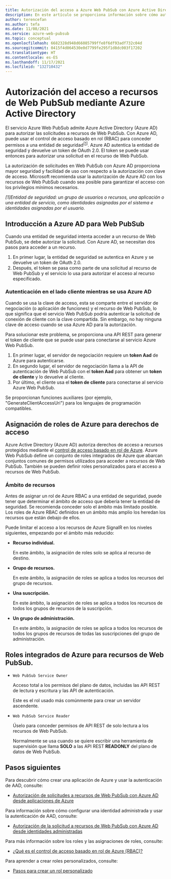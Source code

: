 ```yaml
---
title: Autorización del acceso a Azure Web PubSub con Azure Active Directory
description: En este artículo se proporciona información sobre cómo autorizar el acceso a recursos del servicio Azure Web PubSub mediante Azure Active Directory.
author: terencefan
ms.author: tefa
ms.date: 11/08/2021
ms.service: azure-web-pubsub
ms.topic: conceptual
ms.openlocfilehash: 6682328d948d66085799ffe8f6df93adf732c04d
ms.sourcegitcommit: 0415f4d064530e0d7799fe295f1d8dc003f17202
ms.translationtype: HT
ms.contentlocale: es-ES
ms.lasthandoff: 11/17/2021
ms.locfileid: "132710432"
---
```

# <a name="authorize-access-to-web-pubsub-resources-using-azure-active-directory"></a>Autorización del acceso a recursos de Web PubSub mediante Azure Active Directory
El servicio Azure Web PubSub admite Azure Active Directory (Azure AD) para autorizar las solicitudes a recursos de Web PubSub. Con Azure AD, puede usar el control de acceso basado en rol (RBAC) para conceder permisos a una entidad de seguridad<sup>[<a href="#security-principal">1</a>]</sup>. Azure AD autentica la entidad de seguridad y devuelve un token de OAuth 2.0. El token se puede usar entonces para autorizar una solicitud en el recurso de Web PubSub.

La autorización de solicitudes en Web PubSub con Azure AD proporciona mayor seguridad y facilidad de uso con respecto a la autorización con clave de acceso. Microsoft recomienda usar la autorización de Azure AD con los recursos de Web PubSub cuando sea posible para garantizar el acceso con los privilegios mínimos necesarios.

<a id="security-principal"></a>
 *[1]Entidad de seguridad: un grupo de usuarios o recursos, una aplicación o una entidad de servicio, como identidades asignadas por el sistema e identidades asignadas por el usuario.*

## <a name="overview-of-azure-ad-for-web-pubsub"></a>Introducción a Azure AD para Web PubSub

Cuando una entidad de seguridad intenta acceder a un recurso de Web PubSub, se debe autorizar la solicitud. Con Azure AD, se necesitan dos pasos para acceder a un recurso. 

1. En primer lugar, la entidad de seguridad se autentica en Azure y se devuelve un token de OAuth 2.0. 
2. Después, el token se pasa como parte de una solicitud al recurso de Web PubSub y el servicio lo usa para autorizar el acceso al recurso especificado.

### <a name="client-side-authentication-while-using-azure-ad"></a>Autenticación en el lado cliente mientras se usa Azure AD

Cuando se usa la clave de acceso, esta se comparte entre el servidor de negociación (o aplicación de funciones) y el recurso de Web PubSub, lo que significa que el servicio Web PubSub podría autenticar la solicitud de conexión de cliente con la clave compartida. Sin embargo, no hay ninguna clave de acceso cuando se usa Azure AD para la autorización. 

Para solucionar este problema, se proporciona una API REST para generar el token de cliente que se puede usar para conectarse al servicio Azure Web PubSub.

1. En primer lugar, el servidor de negociación requiere un **token Aad** de Azure para autenticarse.
1. En segundo lugar, el servidor de negociación llama a la API de autenticación de Web PubSub con el **token Aad** para obtener un **token de cliente** y lo devuelve al cliente.
1. Por último, el cliente usa el **token de cliente** para conectarse al servicio Azure Web PubSub.

Se proporcionan funciones auxiliares (por ejemplo, "GenerateClientAccessUri") para los lenguajes de programación compatibles.

## <a name="assign-azure-roles-for-access-rights"></a>Asignación de roles de Azure para derechos de acceso

Azure Active Directory (Azure AD) autoriza derechos de acceso a recursos protegidos mediante el [control de acceso basado en rol de Azure](../role-based-access-control/overview.md). Azure Web PubSub define un conjunto de roles integrados de Azure que abarcan conjuntos comunes de permisos utilizados para acceder a recursos de Web PubSub. También se pueden definir roles personalizados para el acceso a recursos de Web PubSub.

### <a name="resource-scope"></a>Ámbito de recursos

Antes de asignar un rol de Azure RBAC a una entidad de seguridad, puede tener que determinar el ámbito de acceso que debería tener la entidad de seguridad. Se recomienda conceder solo el ámbito más limitado posible. Los roles de Azure RBAC definidos en un ámbito más amplio los heredan los recursos que están debajo de ellos.

Puede limitar el acceso a los recursos de Azure SignalR en los niveles siguientes, empezando por el ámbito más reducido:

- **Recurso individual.** 

  En este ámbito, la asignación de roles solo se aplica al recurso de destino.

- **Grupo de recursos.** 

  En este ámbito, la asignación de roles se aplica a todos los recursos del grupo de recursos.

- **Una suscripción.**

  En este ámbito, la asignación de roles se aplica a todos los recursos de todos los grupos de recursos de la suscripción.

- **Un grupo de administración.** 

  En este ámbito, la asignación de roles se aplica a todos los recursos de todos los grupos de recursos de todas las suscripciones del grupo de administración.

## <a name="azure-built-in-roles-for-web-pubsub-resources"></a>Roles integrados de Azure para recursos de Web PubSub.

- `Web PubSub Service Owner`

    Acceso total a los permisos del plano de datos, incluidas las API REST de lectura y escritura y las API de autenticación.

    Este es el rol usado más comúnmente para crear un servidor ascendente.

- `Web PubSub Service Reader`

    Úselo para conceder permisos de API REST de solo lectura a los recursos de Web PubSub.

    Normalmente se usa cuando se quiere escribir una herramienta de supervisión que llama **SOLO** a las API REST **READONLY** del plano de datos de Web PubSub.

## <a name="next-steps"></a>Pasos siguientes

Para descubrir cómo crear una aplicación de Azure y usar la autenticación de AAD, consulte:
- [Autorización de solicitudes a recursos de Web PubSub con Azure AD desde aplicaciones de Azure](howto-authorize-from-application.md)

Para información sobre cómo configurar una identidad administrada y usar la autenticación de AAD, consulte:
- [Autorización de la solicitud a recursos de Web PubSub con Azure AD desde identidades administradas](howto-authorize-from-managed-identity.md)

Para más información sobre los roles y las asignaciones de roles, consulte: 
- [¿Qué es el control de acceso basado en rol de Azure (RBAC)?](../role-based-access-control/overview.md)

Para aprender a crear roles personalizados, consulte: 
- [Pasos para crear un rol personalizado](../role-based-access-control/custom-roles.md#steps-to-create-a-custom-role)